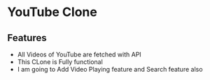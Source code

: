 # YouTube Clone

## Features

- All Videos of YouTube are fetched with API
- This CLone is Fully functional
- I am going to Add Video Playing feature and Search feature also